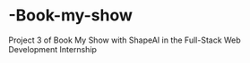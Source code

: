 # -Book-my-show
Project 3 of Book My Show with ShapeAI in the Full-Stack Web Development Internship
